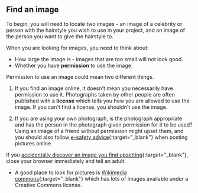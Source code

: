 ## Find an image

To begin, you will need to locate two images - an image of a celebrity or person with the hairstyle you wish to use in your project, and an image of the person you want to give the hairstyle to.

When you are looking for images, you need to think about:

- How large the image is - images that are too small will not look good.
- Whether you have **permission** to use the image.

Permission to use an image could mean two different things.

1) If you find an image online, it doesn't mean you necessarily have permission to use it. Photographs taken by other people are often published with a **license** which tells you how you are allowed to use the image. If you can't find a license, you shouldn't use the image.

2) If you are using your own photograph, is the photograph appropriate and has the person in the photograph given permission for it to be used? Using an image of a friend without permission might upset them, and you should also follow [e-safety advice](https://www.thinkuknow.co.uk/11_13/Need-advice/Posting-pictures-and-videos/){:target="_blank"} when posting pictures online.

If you [accidentally discover an image you find upsetting](https://www.thinkuknow.co.uk/11_13/Need-advice/Things-you-see-online/){:target="_blank"}, close your browser immediately and tell an adult.

+ A good place to look for pictures is [Wikimedia commons](https://commons.wikimedia.org/wiki/Main_Page){:target="_blank"} which has lots of images available under a Creative Commons license.  
